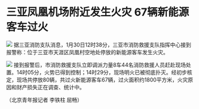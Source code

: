 # 三亚凤凰机场附近发生火灾 67辆新能源客车过火

![](https://inews.gtimg.com/newsapp_bt/0/15634426744/1000)
据三亚消防支队消息，1月30日12时38分，三亚市消防救援支队指挥中心接到报警称：位于三亚市天涯区凤凰村空地处停放的新能源客车发生火灾。

![](https://inews.gtimg.com/newsapp_bt/0/15634427516/1000)
接到报警后，市消防救援支队立即调派力量8车44名消防救援人员赶赴现场处置。14时05分，火势已得到控制；14时29分，现场明火已被彻底扑灭。经初步核定，现场共停放80辆，共过火新能源客车67辆，过火面积约1800平方米，火灾原因和财产损失正在调查、统计中。

（北京青年报记者 李铁柱 屈畅）

